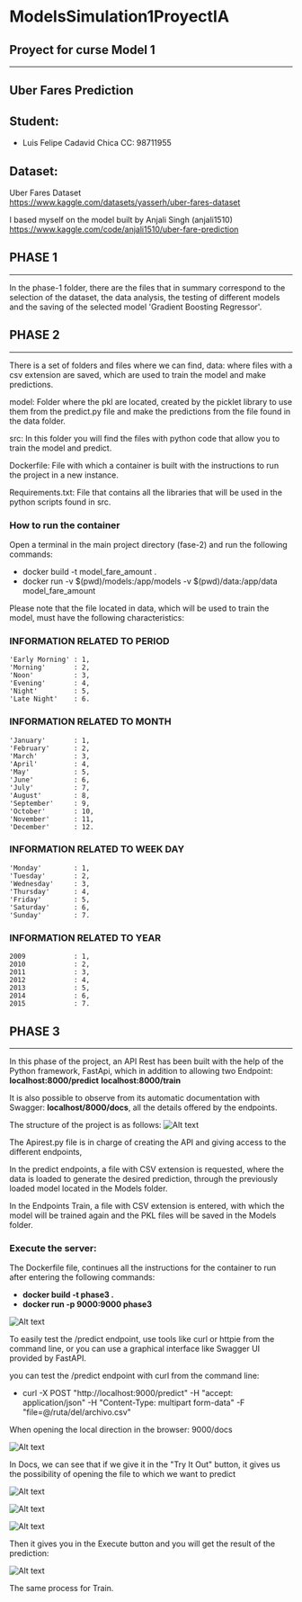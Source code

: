 # **ModelsSimulation1ProyectIA**

## Proyect for curse Model 1

---

## **Uber Fares Prediction**

## **Student:**

* Luis Felipe Cadavid Chica  CC: 98711955

## **Dataset:**

Uber Fares Dataset \
<https://www.kaggle.com/datasets/yasserh/uber-fares-dataset>

I based myself on the model built by Anjali Singh (anjali1510) \
<https://www.kaggle.com/code/anjali1510/uber-fare-prediction>

## PHASE 1

---
In the phase-1 folder, there are the files that in summary correspond to the selection of the dataset, the data analysis, the testing of different models and the saving of the selected model 'Gradient Boosting Regressor'.

## PHASE 2

---
There is a set of folders and files where we can find,
data: where files with a csv extension are saved, which are used to train the model and make predictions.

model: Folder where the pkl are located, created by the picklet library to use them from the predict.py file and make the predictions from the file found in the data folder.

src: In this folder you will find the files with python code that allow you to train the model and predict.

Dockerfile: File with which a container is built with the instructions to run the project in a new instance.

Requirements.txt: File that contains all the libraries that will be used in the python scripts found in src.

### How to run the container

Open a terminal in the main project directory (fase-2) and run the following commands:

* docker build -t model_fare_amount .
* docker run -v $(pwd)/models:/app/models -v $(pwd)/data:/app/data model_fare_amount

Please note that the file located in data, which will be used to train the model, must have the following characteristics:

### INFORMATION RELATED TO PERIOD

    'Early Morning' : 1,
    'Morning'       : 2,
    'Noon'          : 3,
    'Evening'       : 4,
    'Night'         : 5,
    'Late Night'    : 6.

### INFORMATION RELATED TO MONTH

    'January'       : 1, 
    'February'      : 2, 
    'March'         : 3, 
    'April'         : 4,
    'May'           : 5,
    'June'          : 6,
    'July'          : 7,
    'August'        : 8,
    'September'     : 9, 
    'October'       : 10, 
    'November'      : 11, 
    'December'      : 12.

### INFORMATION RELATED TO WEEK DAY

    'Monday'        : 1,
    'Tuesday'       : 2,
    'Wednesday'     : 3,
    'Thursday'      : 4,
    'Friday'        : 5,
    'Saturday'      : 6,
    'Sunday'        : 7.

### INFORMATION RELATED TO YEAR

    2009            : 1,
    2010            : 2,
    2011            : 3,
    2012            : 4,
    2013            : 5,
    2014            : 6,
    2015            : 7.

## PHASE 3

---
In this phase of the project, an API Rest has been built with the help of the Python framework, FastApi, which in addition to allowing two Endpoint:
**localhost:8000/predict**
**localhost:8000/train**

It is also possible to observe from its automatic documentation with Swagger: **localhost/8000/docs**, all the details offered by the endpoints.

The structure of the project is as follows:
![Alt text](image-1.png)

The Apirest.py file is in charge of creating the API and giving access to the different endpoints,

In the predict endpoints, a file with CSV extension is requested, where the data is loaded to generate the desired prediction, through the previously loaded model located in the Models folder.

In the Endpoints Train, a file with CSV extension is entered, with which the model will be trained again and the PKL files will be saved in the Models folder.

### Execute the server:

The Dockerfile file, continues all the instructions for the container to run after entering the following commands:

* **docker build -t phase3 .**
* **docker run -p 9000:9000 phase3**

![Alt text](image-6.png)

To easily test the /predict endpoint, use tools like curl or httpie from the command line, or you can use a graphical interface like Swagger UI provided by FastAPI.

you can test the /predict endpoint with curl from the command line:
* curl -X POST "http://localhost:9000/predict" -H "accept: application/json" -H "Content-Type: multipart form-data" -F "file=@/ruta/del/archivo.csv"

When opening the local direction in the browser: 9000/docs

![Alt text](image.png)

In Docs, we can see that if we give it in the "Try It Out" button, it gives us the possibility of opening the file to which we want to predict

![Alt text](image-2.png)

![Alt text](image-3.png)

![Alt text](image-4.png)

Then it gives you in the Execute button and you will get the result of the prediction:

![Alt text](image-5.png)

The same process for Train.
